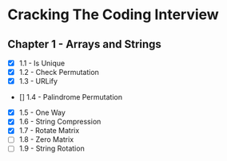 # Cracking The Coding Interview
## Chapter 1 - Arrays and Strings
- [x] 1.1 - Is Unique
- [x] 1.2 - Check Permutation
- [x] 1.3 - URLify
- [] 1.4 - Palindrome Permutation
- [x] 1.5 - One Way
- [x] 1.6 - String Compression
- [x] 1.7 - Rotate Matrix
- [ ] 1.8 - Zero Matrix
- [ ] 1.9 - String Rotation